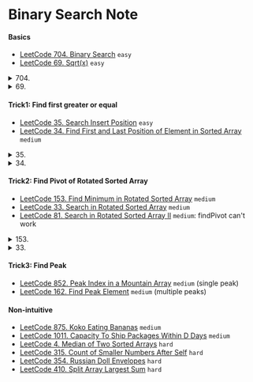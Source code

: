 # Binary Search Note
####    Basics
- [LeetCode 704. Binary Search](https://leetcode.com/problems/binary-search/) ``easy``
- [LeetCode 69. Sqrt(x)](https://leetcode.com/problems/sqrtx/) ``easy``


<details>
    <summary>704.  </summary>

```js
var search = function(nums, target) {
    let left = 0;
    let right = nums.length - 1;
    
    while (right >= left) {
        let mid = Math.floor((left + right) / 2);
        
        if (nums[mid] === target) {
            return mid;
        } else if(nums[mid] > target) {
            right = mid - 1;
        } else {
            left = mid + 1;
        }
    }
    
    return -1;
};
```
</details>

<details>
    <summary>69.  </summary>

```js
var mySqrt = function(x) {
  if (x === 0) return 0;

  let left = 1;
  let right = x;

  while (left < right) {
    const mid = Math.floor((left + right)/ 2);

    if (mid** 2 === x) return mid;

    if (mid** 2 < x && (mid + 1)**2 > x) return mid;

    if (mid**2 > x) {
      right = mid - 1;
    } else {
      left = mid + 1;
    }
  }
  return left;
};
```
</details>

####    Trick1: Find first greater or equal 
-   [LeetCode 35. Search Insert Position](https://leetcode.com/problems/search-insert-position/) ``easy``
-   [LeetCode 34. Find First and Last Position of Element in Sorted Array](https://leetcode.com/problems/find-first-and-last-position-of-element-in-sorted-array/) ``medium``

<details>
    <summary>35.  </summary>

```js
var searchInsert = function(nums, target) {
  let left = 0;
  let right = nums.length;

  while (left < right) {
    const mid = Math.floor((left + right) / 2);
    if (nums[mid] < target) {
      left = mid + 1;
    } else {
      right = mid;
    }
  }
  return left;

};
```
</details>

<details>
    <summary>34.  </summary>

```js
var searchRange = function(nums, target) {
  let right = findFirstGreaterOrEqual(nums, target + 1);
  let left = findFirstGreaterOrEqual(nums, target);

  if (left === right) return [-1, -1];

  return [left, right - 1];
};

const findFirstGreaterOrEqual = (arr, tar) => {
  let left = 0;
  let right = arr.length;

  while (left < right) {
    const mid = Math.floor((left + right) / 2);
    if (arr[mid] < tar) {
      left = mid + 1;
    } else {
      right = mid;
    }
  }
  return left;
};
```
</details>

####    Trick2: Find Pivot of Rotated Sorted Array
-   [LeetCode 153. Find Minimum in Rotated Sorted Array](https://leetcode.com/problems/find-minimum-in-rotated-sorted-array/) ``medium``
-   [LeetCode 33. Search in Rotated Sorted Array](https://leetcode.com/problems/search-in-rotated-sorted-array/) ``medium``
-   [LeetCode 81. Search in Rotated Sorted Array II](https://leetcode.com/problems/search-in-rotated-sorted-array-ii/) ``medium``: findPivot can't work
<details>
    <summary>153.  </summary>

```js
var findMin = function(nums) {
  let left = 0;
  let right = nums.length - 1;

  while (left < right) {
    const mid = Math.floor((left + right) / 2);
    if (nums[mid] < nums[right]) {
      right = mid;
    } else {
      left = mid + 1;
    }
  }
  return nums[left];
};
```
</details>

<details>
    <summary>33.  </summary>

```js
var search = function(nums, target) {
  const pivot = findPivot(nums);
  const size = nums.length;


  if (nums[pivot] <= target && target <= nums[size - 1]) {
    return bs(nums, pivot, size - 1, target);
  }
  return bs(nums, 0, pivot - 1, target);
};

const bs = (arr, l, r, tar) => {
  let left = l;
  let right = r;

  while (left <= right) {
    const mid = Math.floor((left + right)/ 2);
    if (arr[mid] === tar) return mid;

    if (arr[mid] < tar) {
      left = mid + 1;
    } else {
      right = mid - 1;
    }
  }
  return -1;
};

const findPivot = arr => {
  let left = 0;
  let right = arr.length - 1;

  while (left < right) {
    const mid = Math.floor((left + right) / 2);

    if (arr[mid] > arr[right]) {
      left = mid + 1;
    } else {
      right = mid;
    }
  }

  return left;
};
```
</details>


####    Trick3: Find Peak 
-   [LeetCode 852. Peak Index in a Mountain Array](https://leetcode.com/problems/peak-index-in-a-mountain-array/) ``medium`` (single peak)
-   [LeetCode 162. Find Peak Element](https://leetcode.com/problems/find-peak-element/) ``medium`` (multiple peaks)

####    Non-intuitive
-   [LeetCode 875. Koko Eating Bananas](https://leetcode.com/problems/koko-eating-bananas/) ``medium`` 
-   [LeetCode 1011. Capacity To Ship Packages Within D Days](https://leetcode.com/problems/capacity-to-ship-packages-within-d-days/) ``medium`` 
-   [LeetCode 4. Median of Two Sorted Arrays](https://leetcode.com/problems/median-of-two-sorted-arrays/description/) ``hard`` 
-   [LeetCode 315. Count of Smaller Numbers After Self](https://leetcode.com/problems/count-of-smaller-numbers-after-self/) ``hard`` 
-   [LeetCode 354. Russian Doll Envelopes](https://leetcode.com/problems/russian-doll-envelopes/) ``hard`` 
-   [LeetCode 410. Split Array Largest Sum](https://leetcode.com/problems/split-array-largest-sum/description/) ``hard`` 
